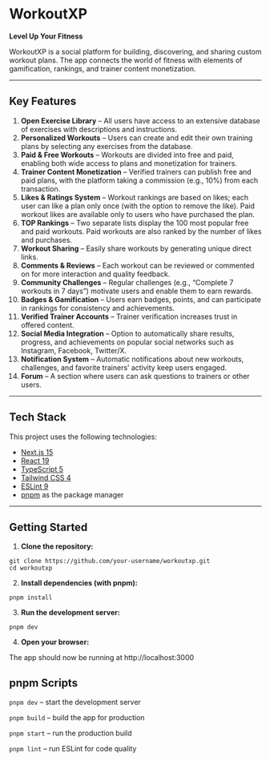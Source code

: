 # WorkoutXP

**Level Up Your Fitness**

WorkoutXP is a social platform for building, discovering, and sharing custom workout plans. The app connects the world of fitness with elements of gamification, rankings, and trainer content monetization.

---

## Key Features

1. **Open Exercise Library** – All users have access to an extensive database of exercises with descriptions and instructions.
2. **Personalized Workouts** – Users can create and edit their own training plans by selecting any exercises from the database.
3. **Paid & Free Workouts** – Workouts are divided into free and paid, enabling both wide access to plans and monetization for trainers.
4. **Trainer Content Monetization** – Verified trainers can publish free and paid plans, with the platform taking a commission (e.g., 10%) from each transaction.
5. **Likes & Ratings System** – Workout rankings are based on likes; each user can like a plan only once (with the option to remove the like). Paid workout likes are available only to users who have purchased the plan.
6. **TOP Rankings** – Two separate lists display the 100 most popular free and paid workouts. Paid workouts are also ranked by the number of likes and purchases.
7. **Workout Sharing** – Easily share workouts by generating unique direct links.
8. **Comments & Reviews** – Each workout can be reviewed or commented on for more interaction and quality feedback.
9. **Community Challenges** – Regular challenges (e.g., “Complete 7 workouts in 7 days”) motivate users and enable them to earn rewards.
10. **Badges & Gamification** – Users earn badges, points, and can participate in rankings for consistency and achievements.
11. **Verified Trainer Accounts** – Trainer verification increases trust in offered content.
12. **Social Media Integration** – Option to automatically share results, progress, and achievements on popular social networks such as Instagram, Facebook, Twitter/X.
13. **Notification System** – Automatic notifications about new workouts, challenges, and favorite trainers’ activity keep users engaged.
14. **Forum** – A section where users can ask questions to trainers or other users.

---

## Tech Stack

This project uses the following technologies:

- [Next.js 15](https://nextjs.org/)
- [React 19](https://react.dev/)
- [TypeScript 5](https://www.typescriptlang.org/)
- [Tailwind CSS 4](https://tailwindcss.com/)
- [ESLint 9](https://eslint.org/)
- [pnpm](https://pnpm.io/) as the package manager

---

## Getting Started

1. **Clone the repository:**

```
git clone https://github.com/your-username/workoutxp.git
cd workoutxp
```

2. **Install dependencies (with pnpm):**

```
pnpm install
```

3. **Run the development server:**

```
pnpm dev

```

4. **Open your browser:**

The app should now be running at http://localhost:3000

## pnpm Scripts

`pnpm dev` – start the development server

`pnpm build` – build the app for production

`pnpm start` – run the production build

`pnpm lint` – run ESLint for code quality
